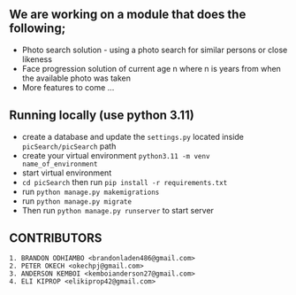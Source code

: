 ## We are working on a module that does the following;
- Photo search solution - using a photo search for similar persons or close likeness
- Face progression solution of current age n where n is years from when the available photo was taken
- More features to come  ...

## Running locally (use python 3.11)
- create a database and update the `settings.py` located inside `picSearch/picSearch` path
- create your virtual environment  `python3.11 -m venv name_of_environment`
- start virtual environment
- `cd picSearch` then run `pip install -r requirements.txt`
- run `python manage.py makemigrations`
- run `python manage.py migrate`
- Then run `python manage.py runserver` to start server

## CONTRIBUTORS

	1. BRANDON ODHIAMBO <brandonladen486@gmail.com>
	2. PETER OKECH <okechpj@gmail.com>
	3. ANDERSON KEMBOI <kemboianderson27@gmail.com>
	4. ELI KIPROP <elikiprop42@gmail.com>

